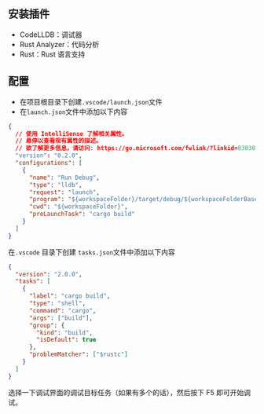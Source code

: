 ## 安装插件

- CodeLLDB：调试器
- Rust Analyzer：代码分析
- Rust：Rust 语言支持

## 配置

- 在项目根目录下创建`.vscode/launch.json`文件
- 在`launch.json`文件中添加以下内容

```json
{
  // 使用 IntelliSense 了解相关属性。
  // 悬停以查看现有属性的描述。
  // 欲了解更多信息，请访问: https://go.microsoft.com/fwlink/?linkid=830387
  "version": "0.2.0",
  "configurations": [
    {
      "name": "Run Debug",
      "type": "lldb",
      "request": "launch",
      "program": "${workspaceFolder}/target/debug/${workspaceFolderBasename}",
      "cwd": "${workspaceFolder}",
      "preLaunchTask": "cargo build"
    }
  ]
}
```

在`.vscode` 目录下创建 `tasks.json`文件中添加以下内容

```json
{
  "version": "2.0.0",
  "tasks": [
    {
      "label": "cargo build",
      "type": "shell",
      "command": "cargo",
      "args": ["build"],
      "group": {
        "kind": "build",
        "isDefault": true
      },
      "problemMatcher": ["$rustc"]
    }
  ]
}
```

选择一下调试界面的调试目标任务（如果有多个的话），然后按下 F5 即可开始调试。
